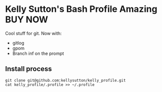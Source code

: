 # Kelly Sutton's Bash Profile Amazing BUY NOW

Cool stuff for git. Now with:

* gitlog
* gpom
* Branch inf on the prompt

## Install process

    git clone git@github.com:kellysutton/kelly_profile.git
    cat kelly_profile/.profile >> ~/.profile
